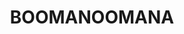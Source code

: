 ---
lastmod: '2025-04-06T06:05:20+00:00'
latitude: -35.754185
layout: suburb
longitude: 145.872814
postcode: '2712'
state: NSW
title: BOOMANOOMANA
url: /nsw/boomanoomana/
---